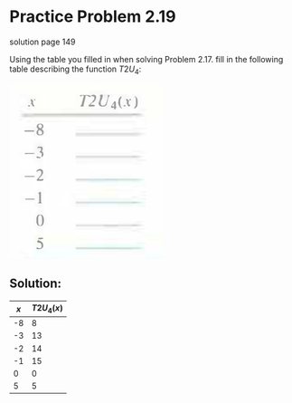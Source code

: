 # Practice Problem 2.19
solution page 149

Using the table you filled in when solving Problem 2.17. fill in the following table describing the function $T2U_4$:

![](images/2.19.jpg)

## Solution:

|$x$|$T2U_4(x)$|
|-|-|
|-8|8|
|-3|13|
|-2|14|
|-1|15|
|0|0|
|5|5|